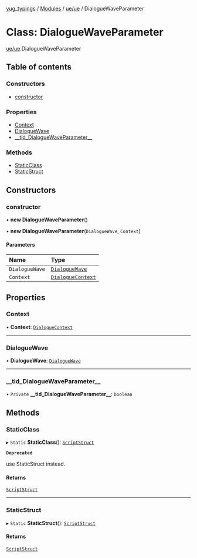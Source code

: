 [yug_typings](../README.md) / [Modules](../modules.md) / [ue/ue](../modules/ue_ue.md) / DialogueWaveParameter

# Class: DialogueWaveParameter

[ue/ue](../modules/ue_ue.md).DialogueWaveParameter

## Table of contents

### Constructors

- [constructor](ue_ue.DialogueWaveParameter.md#constructor)

### Properties

- [Context](ue_ue.DialogueWaveParameter.md#context)
- [DialogueWave](ue_ue.DialogueWaveParameter.md#dialoguewave)
- [\_\_tid\_DialogueWaveParameter\_\_](ue_ue.DialogueWaveParameter.md#__tid_dialoguewaveparameter__)

### Methods

- [StaticClass](ue_ue.DialogueWaveParameter.md#staticclass)
- [StaticStruct](ue_ue.DialogueWaveParameter.md#staticstruct)

## Constructors

### constructor

• **new DialogueWaveParameter**()

• **new DialogueWaveParameter**(`DialogueWave`, `Context`)

#### Parameters

| Name | Type |
| :------ | :------ |
| `DialogueWave` | [`DialogueWave`](ue_ue.DialogueWave.md) |
| `Context` | [`DialogueContext`](ue_ue.DialogueContext.md) |

## Properties

### Context

• **Context**: [`DialogueContext`](ue_ue.DialogueContext.md)

___

### DialogueWave

• **DialogueWave**: [`DialogueWave`](ue_ue.DialogueWave.md)

___

### \_\_tid\_DialogueWaveParameter\_\_

• `Private` **\_\_tid\_DialogueWaveParameter\_\_**: `boolean`

## Methods

### StaticClass

▸ `Static` **StaticClass**(): [`ScriptStruct`](ue_ue.ScriptStruct.md)

**`Deprecated`**

use StaticStruct instead.

#### Returns

[`ScriptStruct`](ue_ue.ScriptStruct.md)

___

### StaticStruct

▸ `Static` **StaticStruct**(): [`ScriptStruct`](ue_ue.ScriptStruct.md)

#### Returns

[`ScriptStruct`](ue_ue.ScriptStruct.md)
